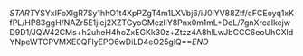 $START$YSYxIFoXlgR7Sy1hhO1t4XpPZgT4m1LXVbj6/iJ0iYV88Ztf/cFCEoyq1xKfPL/HP83ggH/NAZr5E1jiej2XZTGyoGMezliY8Pnx0m1mL+DdL/7gnXrcaIkcjwD9D1/JQW42CMs+h2uheH4hoZxEGKk30z+Ztzz4A8hlLwJbCCC6eoUhCXldYNpeWTCPVMXE0QFlyEPO6wDiLD4eO25glQ==$END$